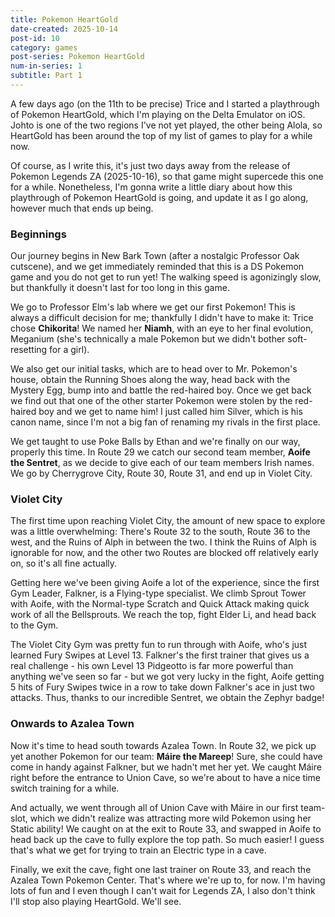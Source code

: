 ```yaml
---
title: Pokemon HeartGold
date-created: 2025-10-14
post-id: 10
category: games
post-series: Pokemon HeartGold
num-in-series: 1
subtitle: Part 1
---
```

A few days ago (on the 11th to be precise) Trice and I started a playthrough of Pokemon HeartGold, which I'm playing on the Delta Emulator on iOS. Johto is one of the two regions I've not yet played, the other being Alola, so HeartGold has been around the top of my list of games to play for a while now.

Of course, as I write this, it's just two days away from the release of Pokemon Legends ZA (2025-10-16), so that game might supercede this one for a while. Nonetheless, I'm gonna write a little diary about how this playthrough of Pokemon HeartGold is going, and update it as I go along, however much that ends up being.

### Beginnings

Our journey begins in New Bark Town (after a nostalgic Professor Oak cutscene), and we get immediately reminded that this is a DS Pokemon game and you do not get to run yet! The walking speed is agonizingly slow, but thankfully it doesn't last for too long in this game.</p>

We go to Professor Elm's lab where we get our first Pokemon! This is always a difficult decision for me; thankfully I didn't have to make it: Trice chose **Chikorita**! We named her **Niamh**, with an eye to her final evolution, Meganium (she's technically a male Pokemon but we didn't bother soft-resetting for a girl).

We also get our initial tasks, which are to head over to Mr. Pokemon's house, obtain the Running Shoes along the way, head back with the Mystery Egg, bump into and battle the red-haired boy. Once we get back we find out that one of the other starter Pokemon were stolen by the red-haired boy and we get to name him! I just called him Silver, which is his canon name, since I'm not a big fan of renaming my rivals in the first place.

We get taught to use Poke Balls by Ethan and we're finally on our way, properly this time. In Route 29 we catch our second team member, **Aoife the Sentret**, as we decide to give each of our team members Irish names. We go by Cherrygrove City, Route 30, Route 31, and end up in Violet City.

### Violet City

The first time upon reaching Violet City, the amount of new space to explore was a little overwhelming: There's Route 32 to the south, Route 36 to the west, and the Ruins of Alph in between the two. I think the Ruins of Alph is ignorable for now, and the other two Routes are blocked off relatively early on, so it's all fine actually.

Getting here we've been giving Aoife a lot of the experience, since the first Gym Leader, Falkner, is a Flying-type specialist. We climb Sprout Tower with Aoife, with the Normal-type Scratch and Quick Attack making quick work of all the Bellsprouts. We reach the top, fight Elder Li, and head back to the Gym.

The Violet City Gym was pretty fun to run through with Aoife, who's just learned Fury Swipes at Level 13. Falkner's the first trainer that gives us a real challenge - his own Level 13 Pidgeotto is far more powerful than anything we've seen so far - but we got very lucky in the fight, Aoife getting 5 hits of Fury Swipes twice in a row to take down Falkner's ace in just two attacks. Thus, thanks to our incredible Sentret, we obtain the Zephyr badge!

### Onwards to Azalea Town

Now it's time to head south towards Azalea Town. In Route 32, we pick up yet another Pokemon for our team: **Máire the Mareep**! Sure, she could have come in handy against Falkner, but we hadn't met her yet. We caught Máire right before the entrance to Union Cave, so we're about to have a nice time switch training for a while.

And actually, we went through all of Union Cave with Máire in our first team-slot, which we didn't realize was attracting more wild Pokemon using her Static ability! We caught on at the exit to Route 33, and swapped in Aoife to head back up the cave to fully explore the top path. So much easier! I guess that's what we get for trying to train an Electric type in a cave.

Finally, we exit the cave, fight one last trainer on Route 33, and reach the Azalea Town Pokemon Center. That's where we're up to, for now. I'm having lots of fun and I even though I can't wait for Legends ZA, I also don't think I'll stop also playing HeartGold. We'll see.
